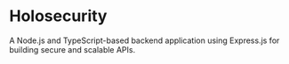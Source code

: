 # Holosecurity
A Node.js and TypeScript-based backend application using Express.js for building secure and scalable APIs.

